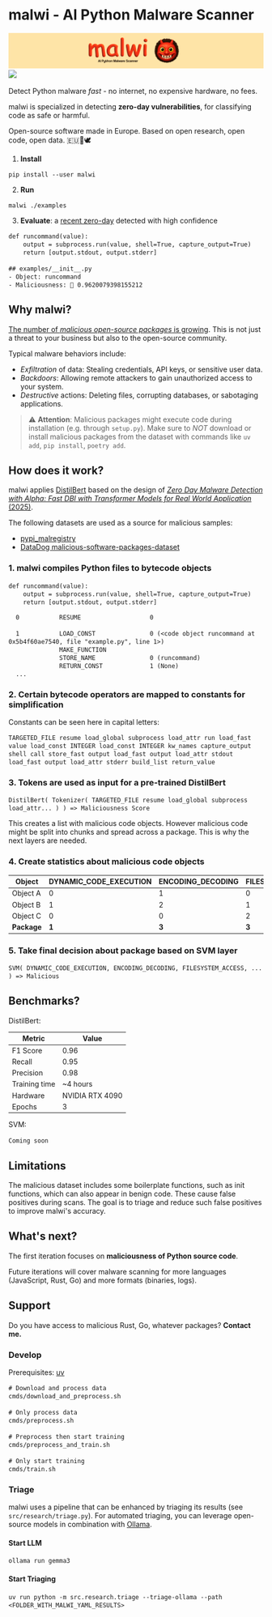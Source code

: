 # malwi - AI Python Malware Scanner

<img src="malwi-logo.png" alt="Logo">
<a href='https://huggingface.co/schirrmacher/malwi'><img src='https://img.shields.io/badge/%F0%9F%A4%97%20HF-Model-blue'></a>&ensp; 


Detect Python malware _fast_ - no internet, no expensive hardware, no fees.

malwi is specialized in detecting **zero-day vulnerabilities**, for classifying code as safe or harmful. 

Open-source software made in Europe.
Based on open research, open code, open data.
 🇪🇺🤘🕊️

1) **Install**
```
pip install --user malwi
```

2) **Run**
```
malwi ./examples
```

3) **Evaluate**: a [recent zero-day](https://socket.dev/blog/malicious-pypi-package-targets-discord-developers-with-RAT) detected with high confidence
```
def runcommand(value):
    output = subprocess.run(value, shell=True, capture_output=True)
    return [output.stdout, output.stderr]

## examples/__init__.py
- Object: runcommand
- Maliciousness: 👹 0.9620079398155212
```

## Why malwi?

[The number of _malicious open-source packages_ is growing](https://arxiv.org/pdf/2404.04991). This is not just a threat to your business but also to the open-source community.

Typical malware behaviors include:

- _Exfiltration_ of data: Stealing credentials, API keys, or sensitive user data.
- _Backdoors_: Allowing remote attackers to gain unauthorized access to your system.
- _Destructive_ actions: Deleting files, corrupting databases, or sabotaging applications.

> ⚠️ **Attention**: Malicious packages might execute code during installation (e.g. through `setup.py`). 
Make sure to *NOT* download or install malicious packages from the dataset with commands like `uv add`, `pip install`, `poetry add`.

## How does it work?

malwi applies [DistilBert](https://huggingface.co/docs/transformers/model_doc/distilbert) based on the design of [_Zero Day Malware Detection with Alpha: Fast DBI with Transformer Models for Real World Application_ (2025)](https://arxiv.org/pdf/2504.14886v1). 

The following datasets are used as a source for malicious samples:
- [pypi_malregistry](https://github.com/lxyeternal/pypi_malregistry)
- [DataDog malicious-software-packages-dataset](https://github.com/DataDog/malicious-software-packages-dataset)

### 1. malwi compiles Python files to bytecode objects

```
def runcommand(value):
    output = subprocess.run(value, shell=True, capture_output=True)
    return [output.stdout, output.stderr]
```

```
  0           RESUME                   0

  1           LOAD_CONST               0 (<code object runcommand at 0x5b4f60ae7540, file "example.py", line 1>)
              MAKE_FUNCTION
              STORE_NAME               0 (runcommand)
              RETURN_CONST             1 (None)
  ...
```

### 2. Certain bytecode operators are mapped to constants for simplification

Constants can be seen here in capital letters:

```
TARGETED_FILE resume load_global subprocess load_attr run load_fast value load_const INTEGER load_const INTEGER kw_names capture_output shell call store_fast output load_fast output load_attr stdout load_fast output load_attr stderr build_list return_value
```

### 3. Tokens are used as input for a pre-trained DistilBert

```
DistilBert( Tokenizer( TARGETED_FILE resume load_global subprocess load_attr... ) ) => Maliciousness Score
```

This creates a list with malicious code objects. However malicious code might be split into chunks and spread across
a package. This is why the next layers are needed.

### 4. Create statistics about malicious code objects


| Object   | DYNAMIC_CODE_EXECUTION | ENCODING_DECODING | FILESYSTEM_ACCESS | ... |
|----------|------------------------|-------------------|-------------------|-----|
| Object A | 0                      | 1                 | 0                 | ... |
| Object B | 1                      | 2                 | 1                 | ... |
| Object C | 0                      | 0                 | 2                 | ... |
| **Package**  | **1**                      | **3**                 | **3**                 | **...** |


### 5. Take final decision about package based on SVM layer

```
SVM( DYNAMIC_CODE_EXECUTION, ENCODING_DECODING, FILESYSTEM_ACCESS, ... ) => Malicious
```

## Benchmarks?

DistilBert:

| Metric                     | Value                         |
|----------------------------|-------------------------------|
| F1 Score                   | 0.96                          |
| Recall                     | 0.95                          |
| Precision                  | 0.98                          |
| Training time              | ~4 hours                      |
| Hardware                   | NVIDIA RTX 4090               |
| Epochs                     | 3                             |

SVM:

`Coming soon`

## Limitations

The malicious dataset includes some boilerplate functions, such as init functions, which can also appear in benign code. These cause false positives during scans. The goal is to triage and reduce such false positives to improve malwi's accuracy.

## What's next?

The first iteration focuses on **maliciousness of Python source code**.

Future iterations will cover malware scanning for more languages (JavaScript, Rust, Go) and more formats (binaries, logs).

## Support

Do you have access to malicious Rust, Go, whatever packages? **Contact me.**

### Develop

Prerequisites: [uv](https://docs.astral.sh/uv/)
```
# Download and process data
cmds/download_and_preprocess.sh

# Only process data
cmds/preprocess.sh

# Preprocess then start training
cmds/preprocess_and_train.sh

# Only start training
cmds/train.sh
```

### Triage

malwi uses a pipeline that can be enhanced by triaging its results (see `src/research/triage.py`). For automated triaging, you can leverage open-source models in combination with [Ollama](https://ollama.com/).

#### Start LLM

```
ollama run gemma3
```

#### Start Triaging

```
uv run python -m src.research.triage --triage-ollama --path <FOLDER_WITH_MALWI_YAML_RESULTS>
```